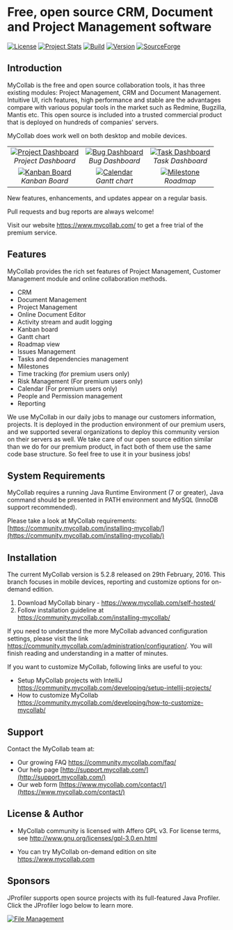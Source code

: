 # Free, open source CRM, Document and Project Management software
[![License](http://img.shields.io/badge/License-GPLv3-orange.svg)](http://www.gnu.org/copyleft/gpl.html) [![Project Stats](https://www.openhub.net/p/mycollab/widgets/project_thin_badge.gif)](https://www.openhub.net/p/mycollab) [![Build](https://travis-ci.org/MyCollab/mycollab.svg)](https://travis-ci.org/MyCollab/mycollab)
[![Version](https://img.shields.io/badge/Version-5.2.8-brightgreen.svg)](https://community.mycollab.com/)
[![SourceForge](https://img.shields.io/sourceforge/dt/mycollab.svg)](https://community.mycollab.com/download)


## Introduction

MyCollab is the free and open source collaboration tools, it has three existing modules: Project Management, CRM and Document Management. Intuitive UI, rich features, high performance and stable are the advantages compare with various popular tools in the market such as Redmine, Bugzilla, Mantis etc. This open source is included into a trusted commercial product that is deployed on hundreds of companies' servers.

MyCollab does work well on both desktop and mobile devices.

<table>
  <tr>
    <td align="center">
      <a href="https://c2.staticflickr.com/2/1474/24801683189_c2164771d9_o.png" target="_blank" title="Project Dashboard">
        <img src="https://c2.staticflickr.com/2/1474/24801683189_f1e01ca393.jpg" alt="Project Dashboard">
      </a>
      <br />
      <em>Project Dashboard</em>
    </td>
    <td align="center">
      <a href="https://c2.staticflickr.com/2/1523/25169394215_e0f8f9ae1e_o.png" target="_blank" title="Bug Dashboard">
        <img src="https://c2.staticflickr.com/2/1523/25169394215_d376815818.jpg" alt="Bug Dashboard">
      </a>
      <br />
      <em>Bug Dashboard</em>
    </td>
    <td align="center">
    <a href="https://c2.staticflickr.com/2/1489/24873759540_8dbec05c8d_o.png" target="_blank" title="Task Dashboard">
      <img src="https://c2.staticflickr.com/2/1489/24873759540_e9c1fcce8b.jpg" alt="Task Dashboard">
    </a>
      <br />
      <em>Task Dashboard</em>
    </td>
  </tr>
  <tr>
    <td align="center">
    <a href="https://c2.staticflickr.com/2/1682/25143051756_77339705cb_o.png" target="_blank" title="Kanban Board">
        <img src="https://c2.staticflickr.com/2/1682/25143051756_201c8cce95.jpg" alt="Kanban Board">
      </a>
      <br />
      <em>Kanban Board</em>
    </td>
    <td align="center">
      <a href="https://c2.staticflickr.com/2/1547/25076141811_d5d242fef5_o.png" target="_blank" title="Calendar">
        <img src="https://c2.staticflickr.com/2/1547/25076141811_aca9340389.jpg" alt="Calendar">
      </a>
      <br />
      <em>Gantt chart</em>
    </td>
    <td align="center">
      <a href="https://c2.staticflickr.com/2/1473/25169399515_2d8e210df0_o.png" target="_blank" title="Roadmap">
        <img src="https://c2.staticflickr.com/2/1473/25169399515_009f65397a.jpg" alt="Milestone">
      </a>
      <br />
      <em>Roadmap</em>
    </td>
  </tr>
</table>

New features, enhancements, and updates appear on a regular basis.

Pull requests and bug reports are always welcome!

Visit our website https://www.mycollab.com/ to get a free trial of the premium service.

## Features
MyCollab provides the rich set features of Project Management, Customer Management module and online collaboration methods.
  * CRM
  * Document Management
  * Project Management
  * Online Document Editor
  * Activity stream and audit logging
  * Kanban board
  * Gantt chart
  * Roadmap view
  * Issues Management
  * Tasks and dependencies management
  * Milestones
  * Time tracking (for premium users only)
  * Risk Management (For premium users only)
  * Calendar (For premium users only)
  * People and Permission management
  * Reporting

We use MyCollab in our daily jobs to manage our customers information, projects. It is deployed in the production environment of our premium users, and we supported several organizations to deploy this community version on their servers as well. We take care of our open source edition similar than we do for our premium product, in fact both of them use the same code base structure. So feel free to use it in your business jobs!


## System Requirements
MyCollab requires a running Java Runtime Environment (7 or greater), Java command should be presented in PATH environment and MySQL (InnoDB support recommended).

Please take a look at MyCollab requirements:
    [https://community.mycollab.com/installing-mycollab/](https://community.mycollab.com/installing-mycollab/)

## Installation

The current MyCollab version is 5.2.8 released on 29th February, 2016. This branch focuses in mobile devices, reporting and customize options for on-demand edition.

1. Download MyCollab binary - https://www.mycollab.com/self-hosted/
2. Follow installation guideline at https://community.mycollab.com/installing-mycollab/

If you need to understand the more MyCollab advanced configuration settings, please visit the link https://community.mycollab.com/administration/configuration/. You will finish reading and understanding in a matter of minutes.

If you want to customize MyCollab, following links are useful to you:
* Setup MyCollab projects with IntelliJ https://community.mycollab.com/developing/setup-intellij-projects/
* How to customize MyCollab https://community.mycollab.com/developing/how-to-customize-mycollab/

## Support
Contact the MyCollab team at:
* Our growing FAQ https://community.mycollab.com/faq/
* Our help page [http://support.mycollab.com/](http://support.mycollab.com/)
* Our web form [https://www.mycollab.com/contact/](https://www.mycollab.com/contact/)

## License & Author

* MyCollab community is licensed with Affero GPL v3. For license terms, see http://www.gnu.org/licenses/gpl-3.0.en.html

* You can try MyCollab on-demand edition on site https://www.mycollab.com

## Sponsors

JProfiler supports open source projects with its full-featured Java Profiler. Click the JProfiler logo below to learn more.

<a href="http://www.ej-technologies.com/products/jprofiler/overview.html" target="_blank" title="File Management">
  <img src="http://www.ej-technologies.com/images/product_banners/jprofiler_large.png" alt="File Management">
</a>
